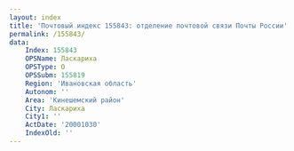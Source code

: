 ```yaml
---
layout: index
title: 'Почтовый индекс 155843: отделение почтовой связи Почты России'
permalink: /155843/
data:
    Index: 155843
    OPSName: Ласкариха
    OPSType: О
    OPSSubm: 155819
    Region: 'Ивановская область'
    Autonom: ''
    Area: 'Кинешемский район'
    City: Ласкариха
    City1: ''
    ActDate: '20001030'
    IndexOld: ''
---
```

